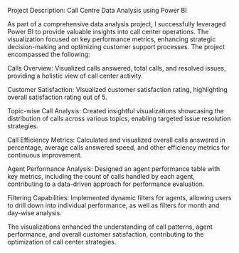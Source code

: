 Project Description: Call Centre Data Analysis using Power BI

As part of a comprehensive data analysis project, I successfully leveraged Power BI to provide valuable insights into call center operations. 
The visualization focused on key performance metrics, enhancing strategic decision-making and optimizing customer support processes. The project encompassed the following:

Calls Overview:
Visualized calls answered, total calls, and resolved issues, providing a holistic view of call center activity.

Customer Satisfaction:
Visualized customer satisfaction rating, highlighting overall satisfaction rating out of 5.

Topic-wise Call Analysis:
Created insightful visualizations showcasing the distribution of calls across various topics, enabling targeted issue resolution strategies.

Call Efficiency Metrics:
Calculated and visualized overall calls answered in percentage, average calls answered speed, and other efficiency metrics for continuous improvement.

Agent Performance Analysis:
Designed an agent performance table with key metrics, including the count of calls handled by each agent, contributing to a data-driven approach for performance evaluation.

Filtering Capabilities:
Implemented dynamic filters for agents, allowing users to drill down into individual performance, as well as filters for month and day-wise analysis.
 
The visualizations enhanced the understanding of call patterns, agent performance, and overall customer satisfaction, contributing to the optimization of call center strategies.
